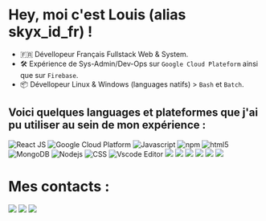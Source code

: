 <!-- <img align="right" src="https://github.com/abhisheknaiidu/abhisheknaiidu/blob/master/code.gif?raw=true" width="500" height="320"/> --> 

<h1>Hey, moi c'est Louis (alias skyx_id_fr) ! </h1> 

- 🇫🇷 Dévellopeur Français Fullstack Web & System.
- 🛠️ Expérience de Sys-Admin/Dev-Ops sur ``Google Cloud Plateform`` ainsi que sur ``Firebase``.
- 📦 Dévellopeur Linux & Windows (languages natifs) > ``Bash`` et ``Batch``.

<h2>Voici quelques languages et plateformes que j'ai pu utiliser au sein de mon expérience :</h2> 

<p>
  <img alt="React JS" src="https://img.shields.io/badge/-React-45b8d8?style=flat-square&logo=react&logoColor=white" />
  <img alt="Google Cloud Platform" src="https://img.shields.io/badge/-Google_Cloud_Platform-1a73e8?style=flat-square&logo=google-cloud&logoColor=white" />
  <img alt="Javascript" src="https://img.shields.io/badge/JavaScript-F7DF1E?style=flat-square&logo=Javascript&logoColor=white" />
  <img alt="npm" src="https://img.shields.io/badge/-NPM-CB3837?style=flat-square&logo=npm&logoColor=white" />
  <img alt="html5" src="https://img.shields.io/badge/-HTML5-E34F26?style=flat-square&logo=html5&logoColor=white" />
  <img alt="MongoDB" src="https://img.shields.io/badge/-MongoDB-13aa52?style=flat-square&logo=mongodb&logoColor=white" />
  <img alt="Nodejs" src="https://img.shields.io/badge/-Nodejs-43853d?style=flat-square&logo=Node.js&logoColor=white" />
  <img alt="CSS" src="https://img.shields.io/badge/CSS-239120?&style=flat-square&logo=css3&logoColor=white" />
  <img alt="Vscode Editor" src="https://img.shields.io/badge/--007ACC?logo=visual%20studio%20code&logoColor=ffffff"/>
  <img src="https://img.shields.io/badge/Python-14354C?style=flat-square&logo=python&logoColor=white"/>
  <img src="https://img.shields.io/badge/C-00599C?style=flate-square&logo=c&logoColor=white"/>
  <img src="https://img.shields.io/badge/C%2B%2B-00599C?style=flate-square&logo=c%2B%2B&logoColor=white"/>
  <img src="https://img.shields.io/badge/C%23-239120?style=flate-square&logo=c-sharp&logoColor=white"/>
  <img src="https://img.shields.io/badge/Java-ED8B00?style=flate-square&logoColor=white"/>
  <img src="https://img.shields.io/badge/jQuery-0769AD?style=flate-square&logoColor=white"/>
</p>

# Mes contacts :
<p>
  <a href="https://github.com/SkyX-ID-FR" target="_blank"><img src="https://img.shields.io/badge/GitHub-100000?style=flate-square&logo=github&logoColor=white" /></a>
  <a href="https://open.spotify.com/user/1cyinrp22lgifg711zgvp68sv" target="_blank"><img src="https://img.shields.io/badge/Spotify-1ED760?&style=fflate-square&logo=spotify&logoColor=white"/></a>
  <a href="https://discord.gg/2Hh8zjvdZW" target="_blank"><img src="https://img.shields.io/badge/Discord-7289DA?style=flate-square&logo=discord&logoColor=white"/></a>
</p>
